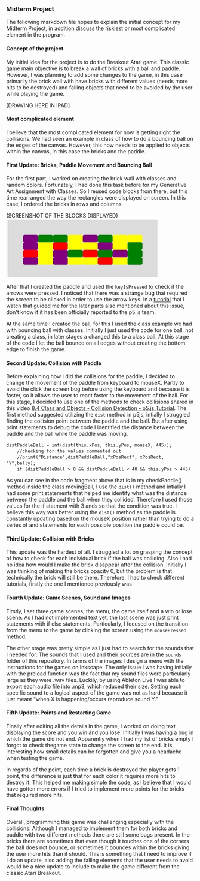 ### Midterm Project

The following markdown file hopes to explain the initial concept for my Midterm Project, in addition discuss the riskiest or most complicated element in the program.

#### Concept of the project

My initial idea for the project is to do the Breakout Atari game. This classic game main objective is to break a wall of bricks with a ball and paddle. However, I was planning to add some changes to the game, in this case primarily the brick wall with have bricks with different values (needs more hits to be destroyed) and falling objects that need to be avoided by the user while playing the game. 

[DRAWING HERE IN IPAD]

#### Most complicated element

I believe that the most complicated element for now is getting right the collisions. We had seen an example in class of how to do a bouncing ball on the edges of the canvas. However, this now needs to be applied to objects within the canvas, in this case the bricks and the paddle. 


#### First Update: Bricks, Paddle Movement and Bouncing Ball

For the first part, I worked on creating the brick wall with classes and random colors. Fortunately, I had done this task before for my Generative Art Assignment with Classes. So I reused code blocks from there, but this time rearranged the way the rectangles were displayed on screen. In this case, I ordered the bricks in rows and columns. 

(SCREENSHOT OF THE BLOCKS DISPLAYED)
![bricks1](bricks1.jpg)

After that I created the paddle and used the `keyIsPressed` to check if the arrows were pressed. I noticed that there was a strange bug that required the screen to be clicked in order to use the arrow keys. In a [tutorial](https://www.youtube.com/watch?v=3GLirU3SkDM) that I watch that guided me for the later parts also mentioned about this issue, don't know if it has been officially reported to the p5.js team. 

At the same time I created the ball, for this I used the class example we had with bouncing ball with classes. Initially I just used the code for one ball, not creating a class, in later stages a changed this to a class ball. At this stage of the code I let the ball bounce on all edges without creating the bottom edge to finish the game.

#### Second Update: Collision with Paddle 

Before explaining how I did the collisions for the paddle, I decided to change the movement of the paddle from keyboard to mouseX. Partly to avoid the click the screen bug before using the keyboard and because it is faster, so it allows the user to react faster to the movement of the ball. For this stage, I decided to use one of the methods to check collisions shared in this video [8.4 Class and Objects - Collision Detection - p5.js Tutorial](https://www.youtube.com/watch?v=cZ_VHAT_Sq4&t=744s). The first method suggested utilizing the `dist` method in p5js, intially I struggled finding the collision point between the paddle and the ball. But after using print statements to debug the code I identified the distance between the paddle and the ball while the paddle was moving. 

```
distPaddleBall = int(dist(this.xPos, this.yPos, mouseX, 445));
    //checking for the values commented out
    //print("Distance",distPaddleBall,"xPosRect", xPosRect, "Y",bally);
    if (distPaddleBall > 0 && distPaddleBall < 40 && this.yPos > 445)
```

As you can see in the code fragment above that is in my checkPaddle() method inside the class movingBall, I use the `dist()` method and intially I had some print statements that helped me identify what was the distance between the paddle and the ball when they collided. Therefore I used those values for the if statment with 3 ands so that the condition was true. I believe this way was better using the `dist()` method as the paddle is constantly updating based on the mouseX position rather than trying to do a series of and statements for each possible position the paddle could be. 

#### Third Update: Collision with Bricks 

This update was the hardest of all. I struggled a lot on grasping the concept of how to check for each individual brick if the ball was colliding. Also I had no idea how would I make the brick disappear after the collision. Initially I was thinking of making the bricks opacity 0, but the problem is that technically the brick will still be there. Therefore, I had to check different tutorials, firstly the one I mentioned previously was [](https://www.youtube.com/watch?v=3GLirU3SkDM)


#### Fourth Update: Game Scenes, Sound and Images

Firstly, I set three game scenes, the menu, the game itself and a win or lose scene. As I had not implemented text yet, the last scene was just print statements with if else statements. Particularly, I focused on the transition from the menu to the game by clicking the screen using the `mousePressed` method. 

The other stage was pretty simple as I just had to search for the sounds that I needed for. The sounds that I used and their sources are in the `sounds` folder of this repository. In terms of the images I design a menu with the instructions for the games on Inkscape. The only issue I was having initially with the preload function was the fact that my sound files were particularly large as they were .wav files. Luckily, by using Ableton Live I was able to export each audio file into .mp3, which reduced their size. Setting each specific sound to a logical aspect of the game was not as hard because it just meant "when X is happening/occurs reproduce sound Y." 




#### Fifth Update: Points and Restarting Game

Finally after editing all the details in the game, I worked on doing text displaying the score and you win and you lose. Initially I was having a bug in which the game did not end. Apparently when I had my list of bricks empty I forgot to check thegame state to change the screen to the end. It is interesting how small details can be forgotten and give you a headache when testing the game. 

In regards of the point, each time a brick is destroyed the player gets 1 point, the difference is just that for each color it requires more hits to destroy it. This helped me making simple the code, as I believe that I would have gotten more errors if I tried to implement more points for the bricks that required more hits.

#### Final Thoughts

Overall, programming this game was challenging especially with the collisions. Although I managed to implement them for both bricks and paddle with two different methods there are still some bugs present. In the bricks there are sometimes that even though it touches one of the corners the ball does not bounce, or sometimes it bounces within the bricks giving the user more hits than it should. This is something that I need to improve if I do an update, also adding the falling elements that the user needs to avoid would be a nice update to include to make the game different from the classic Atari Breakout.
